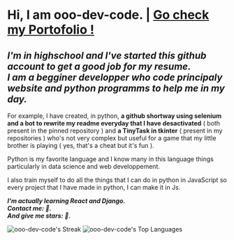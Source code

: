 # <b>Hi, I am ooo-dev-code. </b>  |  <u>Go check my Portofolio !</u>

<i><h2 classname="Subtitle">I'm in highschool and I've started this github account to get a good job for my resume.</br>
I am a begginer developper who code principaly website and python programms to help me in my day.</h2></i>

For example, I have created, in python, <b>a github shortway using selenium and a bot to rewrite my readme everyday that I have desactivated</b> ( both present in the pinned repository ) and <b>a TinyTask in tkinter</b> ( present in my repositories ) who's not very complex but useful for a game that my little brother is playing ( yes, that's a cheat but it's fun ).

Python is my favorite language and I know many in this language things particularly in data science and web developpement.

I also train myself to do all the things that I can do in python in JavaScript so every project that I have made in python, I can make it in Js.

<i><strong>I'm actually learning React and Django.</strong></i></br>
<i><strong>Contact me: <span></span> 👋.</strong></i></br>
<i><strong>And give me stars: <span></span> 🌟.</strong></i>

![ooo-dev-code's Streak](https://github-readme-streak-stats.herokuapp.com/?user=ooo-dev-code&theme=vue-dark&hide_border=false)
![ooo-dev-code's Top Languages](https://github-readme-stats.vercel.app/api/top-langs/?username=ooo-dev-code&theme=vue-dark&show_icons=true&hide_border=false&layout=compact)
